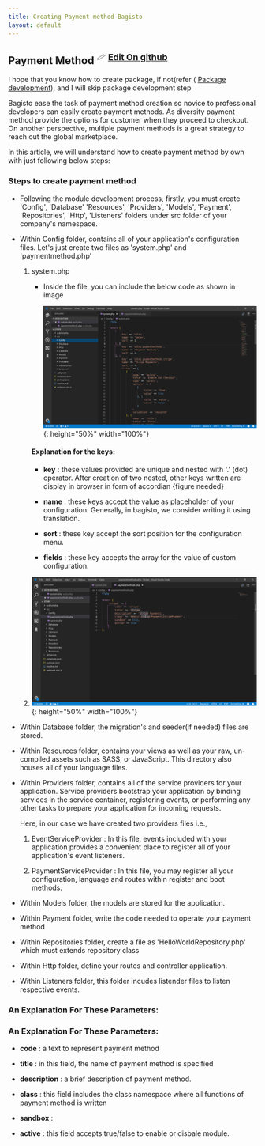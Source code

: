 ```yaml
---
title: Creating Payment method-Bagisto
layout: default
---
```


## Payment Method <sup><img src="/docs/assets/images/Icon-Pencil-Large.svg" width="19px" height="13px"/> <a class="nav-link" href="https://github.com/bagisto/bagisto-docs/blob/master/create_payment_method.md">Edit On github</a></sup>

I hope that you know how to create package, if not(refer ( [Package development](create_module.md)), and I will skip package development step

Bagisto ease the task of payment method creation so novice to professional developers can easily create payment methods. As diversity payment method provide the options for customer when they proceed to checkout. On another perspective, multiple payment methods  is a great strategy to reach out the global marketplace.

In this article, we will understand how to create payment method by own with just following below steps:

### Steps to create payment method

* Following the module development process, firstly, you must create 'Config', 'Database'
  'Resources', 'Providers', 'Models', 'Payment', 'Repositories', 'Http', 'Listeners' folders under src folder of your company's namespace.

* Within Config folder, contains all of your application's configuration files. Let's just create two files as 'system.php' and 'paymentmethod.php'

    1. system.php

        * Inside the file, you can include the below code as shown in image

            ![Bagisto Root Directory](assets/images/Bagisto_Docs_Images/payment-config-1.png){: height="50%" width="100%"}

        #### Explanation for the keys:

        * **key** : these values provided are unique and nested with '.' (dot) operator. After creation of two nested, other keys written are display in browser in form of accordian {figure needed}

        * **name** : these keys accept the value as placeholder of your configuration. Generally, in bagisto, we consider writing it using translation.

        * **sort** : these key accept the sort position for the configuration menu.

        * **fields** : these key accepts the array for the value of custom configuration.


    2. ![Bagisto Root Directory](assets/images/Bagisto_Docs_Images/payment-config-2.png){: height="50%" width="100%"}

* Within Database folder, the migration's and seeder(if needed) files are stored.

* Within Resources folder, contains your views as well as your raw, un-compiled assets such as  SASS, or JavaScript. This directory also houses all of your language files.

* Within Providers folder, contains all of the service providers for your application. Service providers bootstrap your application by binding services in the service container, registering events, or performing any other tasks to prepare your application for incoming requests.

     Here, in our case we have created two providers files i.e.,

    1. EventServiceProvider : In this file, events included with your application provides a convenient place to register all of your application's event listeners.

    2. PaymentServiceProvider : In this file, you may register all your configuration, language and routes within register and boot methods.


* Within Models folder, the models are stored for the application.

* Within Payment folder, write the code needed to operate your payment method

* Within Repositories folder, create a file as 'HelloWorldRepository.php' which must extends   repository class

* Within Http folder, define your routes and controller application.

* Within Listeners folder, this folder incudes listender files to listen respective events.


### An Explanation For These Parameters:




### An Explanation For These Parameters:

*  **code** : a text to represent payment method

*  **title** : in this field, the name of payment method is specified

*  **description** : a brief description of payment method.

*  **class** : this field includes the class namespace where all functions of payment                method is written

*  **sandbox** :

*  **active** : this field accepts true/false to enable or disbale module.


